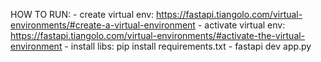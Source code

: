 HOW TO RUN:
    - create virtual env: https://fastapi.tiangolo.com/virtual-environments/#create-a-virtual-environment
    - activate virtual env: https://fastapi.tiangolo.com/virtual-environments/#activate-the-virtual-environment
    - install libs: pip install requirements.txt
    - fastapi dev app.py
